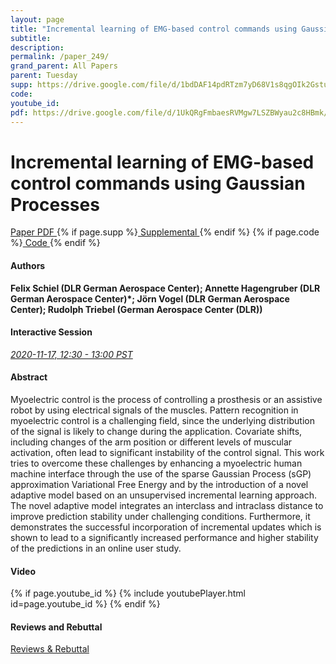 ```yaml
---
layout: page
title: "Incremental learning of EMG-based control commands using Gaussian Processes"
subtitle: 
description:
permalink: /paper_249/
grand_parent: All Papers
parent: Tuesday
supp: https://drive.google.com/file/d/1bdDAF14pdRTzm7yD68V1s8qgOIk2Gstu/view
code: 
youtube_id: 
pdf: https://drive.google.com/file/d/1UkQRgFmbaesRVMgw7LSZBWyau2c8HBmk/view
---
```


# Incremental learning of EMG-based control commands using Gaussian Processes

<a href="https://drive.google.com/file/d/1UkQRgFmbaesRVMgw7LSZBWyau2c8HBmk/view" target="_blank" rel="noopener noreferrer" class="btn btn-blue"><i class="fa fa-file-text-o" aria-hidden="true"></i> Paper PDF </a> {% if page.supp %}<a href="https://drive.google.com/file/d/1bdDAF14pdRTzm7yD68V1s8qgOIk2Gstu/view" target="_blank" rel="noopener noreferrer" class="btn btn-green"><i class="fa fa-file-text-o" aria-hidden="true"></i> Supplemental </a>{% endif %} {% if page.code %}<a href="" target="_blank" rel="noopener noreferrer" class="btn"><i class="fa fa-github" aria-hidden="true"></i> Code </a>{% endif %} 

#### Authors
**Felix Schiel (DLR German Aerospace Center); Annette Hagengruber (DLR German Aerospace Center)*; Jörn Vogel (DLR German Aerospace Center); Rudolph Triebel (German Aerospace Center (DLR))**

#### Interactive Session
<a href="https://pheedloop.com/corl2020/virtual/?page=sessions&section=SESD59S4NYTCLDKSN" target="_blank" rel="noopener noreferrer"><em>2020-11-17, 12:30 - 13:00 PST </em></a>

#### Abstract
Myoelectric control is the process of controlling a prosthesis or an assistive robot by using electrical signals of the muscles. Pattern recognition in myoelectric control is a challenging field, since the underlying distribution of the signal is likely to change during the application. Covariate shifts, including changes of the arm position or different levels of muscular activation, often lead to significant instability of the control signal. This work tries to overcome these challenges by enhancing a myoelectric human machine interface through the use of the sparse Gaussian Process (sGP) approximation Variational Free Energy and by the introduction of a novel adaptive model based on an unsupervised incremental learning approach. The novel adaptive model integrates an interclass and intraclass distance to improve prediction stability under challenging conditions. Furthermore, it demonstrates the successful incorporation of incremental updates which is shown to lead to a significantly increased performance and higher  stability of the predictions in an online user study.


#### Video
{% if page.youtube_id %}
{% include youtubePlayer.html id=page.youtube_id %}
{% endif %}

#### Reviews and Rebuttal
<a href="https://drive.google.com/file/d/1847SX74LpZ6PxEMI25hmxrI0LQn7dF0d/view" target="_blank" rel="noopener noreferrer" class="btn btn-purple"><i class="fa fa-pencil-square-o" aria-hidden="true"></i> Reviews & Rebuttal </a>

